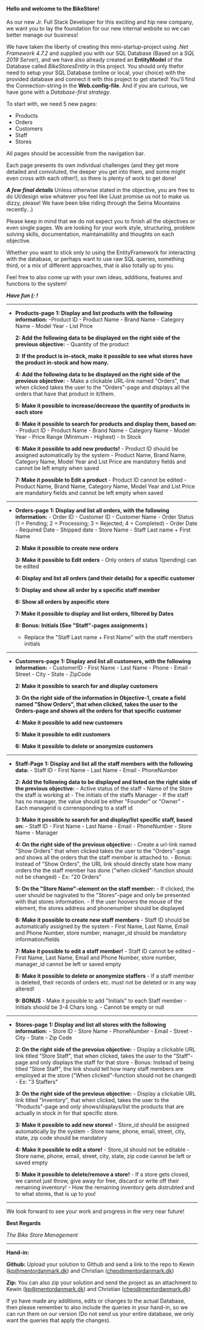#### Hello and welcome to the BikeStore!

As our new Jr. Full Stack Developer for this exciting and hip new company, we want you to lay the foundation for our new internal website so we can better manage our business!

We have taken the liberty of creating this mini-startup-project using *.Net Framework 4.7.2* and supplied you with our SQL Database (Based on a *SQL 2019 Server*), and we have also already created an **EntityModel** of the Database called *BikeStoresEntity* in this project.
You should only thefor need to setup your SQL Database (online or local, your choice) with the provided database and connect it with this project to get started! You'll find the Connection-string in the **Web.config-file**.
And if you are curious, we have gone with a *Database-first strategy*.

To start with, we need 5 new pages:
* Products
* Orders
* Customers
* Staff
* Stores

All pages should be accessible from the navigation bar.

Each page presents its own individual challenges (and they get more detailed and convoluted, the deeper you get into them, and some might even cross with each other!), so there is plenty of work to get done!


 ***A few final details***
Unless otherwise stated in the objective, you are free to do UI/design wise whatever you feel like (Just promise us not to make us dizzy, please! We have been bike riding through the Seirra Mountains recently...)

Please keep in mind that we do not expect you to finish all the objectives or even single pages. We are looking for your work style, structuring, problem solving skills, documentation, maintainability and thoughts on each objective.

Whether you want to stick only to using the EntityFramework for interacting with the database, or perhaps want to use raw SQL queries, something third, or a mix of different approaches, that is also totally up to you.

Feel free to also come up with your own ideas, additions, features and functions to the system!

***Have fun (: !***

---

* **Products-page**
     **1: Display and list products with the following information:**
                 -Product ID
                - Product Name
                - Brand Name
                - Category Name
                - Model Year
                - List Price

    **2: Add the following data to be displayed on the right side of the previous objective:**
                - Quantity of the product

    **3: If the product is in-stock, make it possible to see what stores have the product in-stock and how many.**

     **4: Add the following data to be displayed on the right side of the previous objective:**
                - Make a clickable URL-link named "Orders", that when clicked takes the user to the "Orders"-page and displays all the orders that have that product in it/them.

    **5: Make it possible to increase/decrease the quantity of products in each store**

     **6: Make it possible to search for products and display them, based on:**
        - Product ID
        - Product Name
        - Brand Name
        - Category Name
        - Model Year
        - Price Range (Minimum - Highest)
        - In Stock

    **6: Make it possible to add new products!**
        - Product ID should be assigned automatically by the system
        - Product Name, Brand Name, Category Name, Model Year and List Price are mandatory fields and cannot be left empty when saved

     **7: Make it possible to Edit a product**
        - Product ID cannot be edited
        - Product Name, Brand Name, Category Name, Model Year and List Price are mandatory fields and cannot be left empty when saved

---

   * **Orders-page**
         **1: Display and list all orders, with the following information:**
            - Order ID
            - Customer ID
            - Customer Name
            - Order Status (1 = Pending; 2 = Processing; 3 = Rejected; 4 = Completed)
            - Order Date
            - Required Date
            - Shipped date
            - Store Name
            - Staff Last name + First Name

        **2: Make it possible to create new orders**

        **3: Make it possible to Edit orders**
            - Only orders of status 1(pending) can be edited

        **4: Display and list all orders (and their details) for a specific customer**

        **5: Display and show all order by a specific staff member**

        **6: Show all orders by aspecific store**

        **7: Make it possible to display and list orders, filtered by Dates**

      **8: Bonus: Initials (See "Staff"-pages assignments  )**
        - Replace the "Staff Last name + First Name" with the staff members initials

---

 * **Customers-page**
        **1: Display and list all customers, with the following information:**
            - CustomerID
            - First Name
            - Last Name
            - Phone
            - Email
            - Street
            - City
            - State
            - ZipCode

    **2: Make it possible to search for and display customers**

    **3: On the right side of the information in Objective-1, create a field named "Show Orders", that when clicked, takes the user to the Orders-page and shows all the orders for that specific customer**

    **4: Make it possible to add new customers**

    **5: Make it possible to edit customers**

    **6: Make it possible to delete or anonymize customers**

---
  * **Staff-Page**
        **1: Display and list all the staff members with the following data:**
            - Staff ID
            - First Name
            - Last Name
            - Email
            - PhoneNumber

    **2: Add the following data to be displayed and listed on the right side of the previous objective:**
        - Active status of the staff
        - Name of the Store the staff is working at
        - The initials of the staffs Manager
            - If the staff has no manager, the value should be either "Founder" or "Owner"
            - Each managerid is corrensponding to a staff id

    **3: Make it possible to search for and display/list specific staff, based on:**
        - Staff ID
        - First Name
        - Last Name
        - Email
        - PhoneNumber
        - Store Name
        - Manager

    **4: On the right side of the previous objective:**
        - Create a url-link named "Show Orders" that when clicked takes the user to the "Orders"-page and shows
        all the orders that the staff member is attached to.
            - Bonus: Instead of "Show Orders", the URL link should directly state how many orders the the staff
            member has done ("when clicked"-function should not be changed)
                - Ex: "20 Orders"

    **5: On the "Store Name"-element on the staff member:**
        - If clicked, the user should be nagivated to the "Stores"-page and only be presented with that
        stores information.
        - If the user hoovers the mouse of the element, the stores address and phonenumber should be displayed

    **6: Make it possible to create new staff members**
        - Staff ID should be automatically assigned by the system
        - First Name, Last Name, Email and Phone Number, store number, manager_id should be mandatory
        information/fields

    **7: Make it possible to edit a staff member!**
        - Staff ID cannot be edited
        - First Name, Last Name, Email and Phone Number, store number, manager_id cannot be left or saved empty

    **8: Make it possible to delete or anonymize staffers**
        - If a staff member is deleted, their records of orders etc. must not be deleted or in any way altered!

    **9: BONUS**
        - Make it possible to add "Initials" to each Staff member
            - Initials should be 3-4 Chars long.
            - Cannot be empty or null

---
 * **Stores-page**
     **1: Display and list all stores with the following information:**
        - Store ID
        - Store Name
        - PhoneNumber
        - Email
        - Street
        - City
        - State
        - Zip Code

    **2: On the right side of the prevoius objective:**
        - Display a clickable URL link titled "Store Staff", that when clicked, takes the user to the "Staff"-page and only displays the staff for that store
            - Bonus: Instead of being titled "Store Staff", the link should tell how many staff members are employed at the store ("When clicked"-function should not be changed)
                - Ex: "3 Staffers"

    **3: On the right side of the previous objective:**
        - Display a clickable URL link titled "Inventory", that when clicked, takes the user to the "Products"-page and only shows/displays/list the products that are actually in stock in for that specific store.

    **3: Make it possible to add new stores!**
        - Store_id should be assigned automatically by the system
        - Store name, phone, email, street, city, state, zip code should be mandatory

    **4: Make it possible to edit a store!**
        - Store_id should not be editable
        - Store name, phone, email, street, city, state, zip code cannot be left or saved empty

    **5: Make it possible to delete/remove a store!**
        - If a store gets closed, we cannot just throw, give away for free, discard or write off their remaining inventory!
        - How the remaining inventory gets distrubted and to what stores, that is up to you!

---

We look forward to see your work and progress in the very near future!

**Best Regards**

*The Bike Store Management*

---

**Hand-in:**

**Github:**
Upload your solution to Github and send a link to the repo to Kewin (kp@mentordanmark.dk) and Christian (cheo@mentordanmark.dk)

**Zip:**
You can also zip your solution and send the project as an attachment to Kewin (kp@mentordanmark.dk) and Christian (cheo@mentordanmark.dk)

If yo have made any additions, edits or changes to the actual Database, then please remember to also include the queries in your hand-in, so we can run them on our version (Do not send us your entire database, we only want the queries that apply the changes).  
